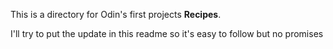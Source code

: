 This is a directory for Odin's first projects <strong>Recipes</strong>.

I'll try to put the update in this readme so it's easy to follow but no promises 
